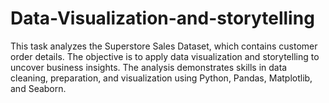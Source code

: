 # Data-Visualization-and-storytelling
This task analyzes the Superstore Sales Dataset, which contains customer order details. The objective is to apply data visualization and storytelling to uncover business insights. The analysis demonstrates skills in data cleaning, preparation, and visualization using Python, Pandas, Matplotlib, and Seaborn.
